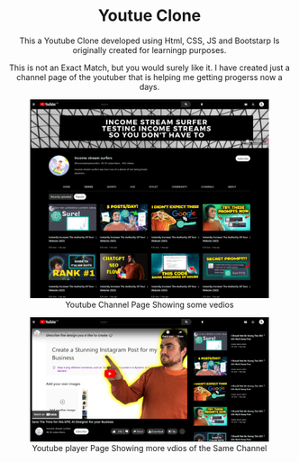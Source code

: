 <center>
<h1>Youtue Clone</h1>
<center>
This a Youtube Clone developed using Html, CSS, JS and Bootstarp
Is originally created for learningp purposes. 

This is not an Exact Match, but you would surely like it.
I have created just a channel page of the youtuber that is helping me getting progerss now a days. 

<figure>
<img src="img/SS1.png"> 
<figcaption>Youtube Channel Page Showing some vedios</figcaption>
</figure>
<figure>
<img src="img/SS2.PNG"> 
<figcaption>Youtube player Page Showing more vdios of the Same Channel</figcaption>
</figure>